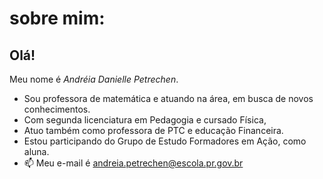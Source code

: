 # sobre mim:
## Olá! 
Meu nome é *Andréia Danielle Petrechen*.
- Sou professora de matemática e atuando na área, em busca de novos conhecimentos.
- Com segunda licenciatura em Pedagogia e cursado Física,
-  Atuo também como professora de PTC e educação Financeira.
- Estou participando do Grupo de Estudo Formadores em Ação, como aluna.
- 📫 Meu e-mail é andreia.petrechen@escola.pr.gov.br
<!---
Prof-Andreia/Prof-Andreia is a ✨ special ✨ repository because its `README.md` (this file) appears on your GitHub profile.
You can click the Preview link to take a look at your changes.
--->
